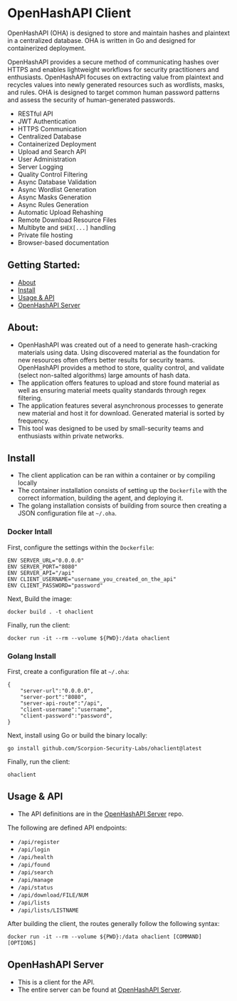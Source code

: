 # OpenHashAPI Client

OpenHashAPI (OHA) is designed to store and maintain hashes and plaintext in a centralized database. OHA is written in Go and designed for containerized deployment.

OpenHashAPI provides a secure method of communicating hashes over HTTPS and enables lightweight workflows for security practitioners and enthusiasts. OpenHashAPI focuses on extracting value from plaintext and recycles values into newly generated resources such as wordlists, masks, and rules. OHA is designed to target common human password patterns and assess the security of human-generated passwords.

- RESTful API
- JWT Authentication
- HTTPS Communication
- Centralized Database
- Containerized Deployment
- Upload and Search API
- User Administration
- Server Logging
- Quality Control Filtering
- Async Database Validation
- Async Wordlist Generation
- Async Masks Generation
- Async Rules Generation
- Automatic Upload Rehashing
- Remote Download Resource Files
- Multibyte and `$HEX[...]` handling
- Private file hosting
- Browser-based documentation

## Getting Started:
 - [About](#about)
 - [Install](#install)
 - [Usage & API](#usage-&-api)
 - [OpenHashAPI Server](#openhashapi-server)

## About:
- OpenHashAPI was created out of a need to generate hash-cracking materials using
  data. Using discovered material as the foundation for new resources
  often offers better results for security teams. OpenHashAPI provides a method to
  store, quality control, and validate (select non-salted algorithms) large amounts of hash data.
- The application offers features to upload and store found material as well as
  ensuring material meets quality standards through regex filtering.
- The application features several asynchronous processes to generate new
  material and host it for download. Generated material is sorted by frequency.
- This tool was designed to be used by small-security teams and enthusiasts
  within private networks.

## Install
- The client application can be ran within a container or by compiling locally
- The container installation consists of setting up the `Dockerfile` with the correct
  information, building the agent, and deploying it.
- The golang installation consists of building from source then creating a JSON
  configuration file at `~/.oha`.

### Docker Intall

First, configure the settings within the `Dockerfile`:
```
ENV SERVER_URL="0.0.0.0"
ENV SERVER_PORT="8080"
ENV SERVER_API="/api"
ENV CLIENT_USERNAME="username_you_created_on_the_api"
ENV CLIENT_PASSWORD="password"
```

Next, Build the image:
```
docker build . -t ohaclient
```

Finally, run the client:
```
docker run -it --rm --volume ${PWD}:/data ohaclient
```

### Golang Install

First, create a configuration file at `~/.oha`:
```
{
    "server-url":"0.0.0.0",
    "server-port":"8080",
    "server-api-route":"/api",
    "client-username":"username",
    "client-password":"password",
}
```

Next, install using Go or build the binary locally:
```
go install github.com/Scorpion-Security-Labs/ohaclient@latest
```

Finally, run the client:
```
ohaclient
```

## Usage & API
- The API definitions are in the [OpenHashAPI Server](https://github.com/Scorpion-Security-Labs/OpenHashAPI) repo.

The following are defined API endpoints:
- `/api/register`
- `/api/login`
- `/api/health`
- `/api/found`
- `/api/search`
- `/api/manage`
- `/api/status`
- `/api/download/FILE/NUM`
- `/api/lists`
- `/api/lists/LISTNAME`

After building the client, the routes generally follow the following syntax:

```
docker run -it --rm --volume ${PWD}:/data ohaclient [COMMAND] [OPTIONS]
```


## OpenHashAPI Server
- This is a client for the API.
- The entire server can be found at [OpenHashAPI Server](https://github.com/Scorpion-Security-Labs/OpenHashAPI).
